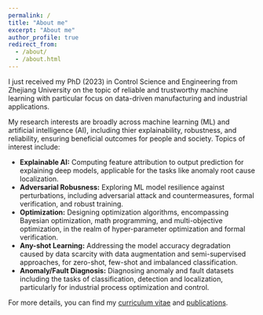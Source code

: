 ```yaml
---
permalink: /
title: "About me"
excerpt: "About me"
author_profile: true
redirect_from: 
  - /about/
  - /about.html
---
```

I just received my PhD (2023) in Control Science and Engineering from Zhejiang University on the topic of reliable and trustworthy machine learning with particular focus on data-driven manufacturing and industrial applications.

My research interests are broadly across machine learning (ML) and artificial intelligence (AI), including thier explainability, robustness, and reliability, ensuring beneficial outcomes for people and society. Topics of interest include:

- **Explainable AI:** Computing feature attribution to output prediction for explaining deep models, applicable for the tasks like anomaly root cause localization.
- **Adversarial Robusness:** Exploring ML model resilience against perturbations, including adversarial attack and countermeasures, formal verification, and robust training.
- **Optimization:** Designing optimization algorithms, encompassing Bayesian optimization, math programming, and multi-objective optimization, in the realm of hyper-parameter optimization and formal verification.
- **Any-shot Learning:** Addressing the model accuracy degradation caused by data scarcity with data augmentation and semi-supervised approaches, for zero-shot, few-shot and imbalanced classification.
- **Anomaly/Fault Diagnosis:** Diagnosing anomaly and fault datasets including the tasks of classification, detection and localization, particularly for industrial process optimization and control.

For more details, you can find my [curriculum vitae](../assets/Curriculum_Vitae.pdf) and [publications](../_pages/publications.md).
